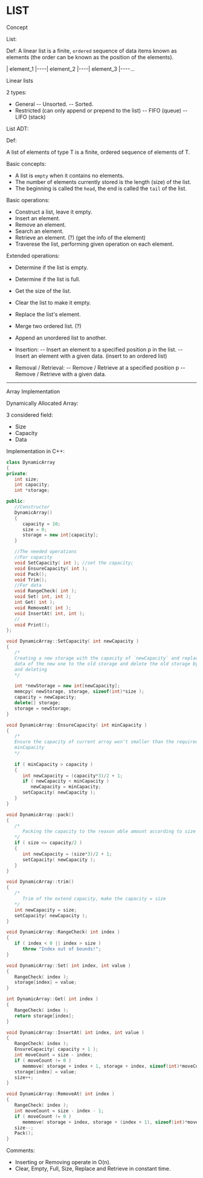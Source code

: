 LIST
=====


Concept

List:

Def: A linear list is a finite, `ordered` sequence of data items known as
elements (the order can be known as the position of the elements).

   | element_1 |----| element_2 |----| element_3 |----...


Linear lists

2 types:
   - General
      -- Unsorted.
      -- Sorted.
   - Restricted (can only append or prepend to the list)
      -- FIFO (queue) <first in first out> 
      -- LIFO (stack) <last in first out>


List ADT:

Def: 

A list of elements of type T is a finite, ordered sequence of elements of
T.

Basic concepts:
   - A list is `empty` when it contains no elements.
   - The number of elements currently stored is the length (size) of the list.
   - The beginning is called the `head`, the end is called the `tail` of the
     list.

Basic operations:
   - Construct a list, leave it empty.
   - Insert an element.
   - Remove an element.
   - Search an element.
   - Retrieve an element. (?) (get the info of the element)
   - Traverese the list, performing given operation on each element.

Extended operations:
   - Determine if the list is empty.
   - Determine if the list is full.
   - Get the size of the list.
   - Clear the list to make it empty.
   - Replace the list's element.
   - Merge two ordered list. (?)
   - Append an unordered list to another.

   - Insertion:
      -- Insert an element to a specified position p in the list.
      -- Insert an element with a given data. (insert to an ordered list)
   - Removal / Retrieval:
      -- Remove / Retrieve at a specified position p 
      -- Remove / Retrieve with a given data.

--------------------

Array Implementation

Dynamically Allocated Array:

3 considered field: 
   - Size
   - Capacity
   - Data

Implementation in C++:
```C++
class DynamicArray 
{
private:
   int size;
   int capacity;
   int *storage;

public:
   //Constructor
   DynamicArray() 
   {
      capacity = 10;
      size = 0;
      storage = new int[capacity];
   }

   //The needed operations 
   //For capacity
   void SetCapacity( int ); //set the capacity;
   void EnsureCapacity( int ); 
   void Pack(); 
   void Trim();
   //For data
   void RangeCheck( int );
   void Set( int, int );
   int Get( int );
   void RemoveAt( int );
   void InsertAt( int, int );
   //
   void Print();
};

void DynamicArray::SetCapacity( int newCapacity )
{
   /*
   Creating a new storage with the capacity of `newCapacity` and replace the
   data of the new one to the old storage and delete the old storage by copying
   and deleting
   */

   int *newStorage = new int[newCapacity];
   memcpy( newStorage, storage, sizeof(int)*size );
   capacity = newCapacity;
   delete[] storage;
   storage = newStorage;
}

void DynamicArray::EnsureCapacity( int minCapacity )
{
   /*
   Ensure the capacity of current array won't smaller than the required
   minCapacity
   */
   
   if ( minCapacity > capacity )
   {
      int newCapacity = (capacity*3)/2 + 1;
      if ( newCapacity < minCapacity )
         newCapacity = minCapacity;
      setCapacity( newCapacity );
   }
}

void DynamicArray::pack()
{
   /*
      Packing the capacity to the reason able amount according to size 
   */
   if ( size <= capacity/2 )
   {
      int newCapacity = (size*3)/2 + 1;
      setCapacity( newCapacity );
   }
}

void DynamicArray::trim()
{
   /*
      Trim of the extend capacity, make the capacity = size   
   */
   int newCapacity = size;
   setCapacity( newCapacity );
}

void DynamicArray::RangeCheck( int index )
{
   if ( index < 0 || index > size )
      throw "Index out of bounds!";   
}

void DynamicArray::Set( int index, int value )
{
   RangeCheck( index );
   storage[index] = value;
}

int DynamicArray::Get( int index )
{
   RangeCheck( index );
   return storage[index]; 
}

void DynamicArray::InsertAt( int index, int value )
{
   RangeCheck( index );
   EnsureCapacity( capacity + 1 );
   int moveCount = size - index;
   if ( moveCount != 0 )
      memmove( storage + index + 1, storage + index, sizeof(int)*moveCount );
   storage[index] = value;
   size++;
}

void DynamicArray::RemoveAt( int index )
{
   RangeCheck( index );
   int moveCount = size - index - 1;
   if ( moveCount != 0 )
      memmove( storage + index, storage + (index + 1), sizeof(int)*moveCount );
   size--;
   Pack();
}
```
Comments:
   - Inserting or Removing operate in O(n).
   - Clear, Empty, Full, Size, Replace and Retrieve in constant time.
